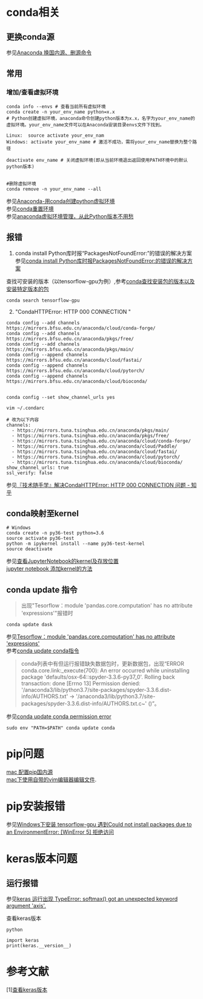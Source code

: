 # conda相关
## 更换conda源  
参见[Anaconda 换国内源、删源命令](https://blog.csdn.net/kaige2111/article/details/90727476)
      
## 常用
### 增加/查看虚拟环境
```
conda info --envs # 查看当前所有虚拟环境
conda create -n your_env_name python=x.x   
# Python创建虚拟环境，anaconda命令创建python版本为x.x，名字为your_env_name的虚拟环境。your_env_name文件可以在Anaconda安装目录envs文件下找到。

Linux:  source activate your_env_nam
Windows: activate your_env_name # 激活不成功，需将your_env_name替换为整个路径

deactivate env_name # 关闭虚拟环境(即从当前环境退出返回使用PATH环境中的默认python版本)


#删除虚拟环境
conda remove -n your_env_name --all
```
参见[Anaconda-用conda创建python虚拟环境](https://zhuanlan.zhihu.com/p/94744929)  
参见[conda重置环境](https://blog.csdn.net/nima1994/article/details/103064351)  
参见[anaconda虚拟环境管理，从此Python版本不用愁](https://www.cnblogs.com/chenhuabin/p/10718471.html#_label3_4)
        
## 报错  

1. conda install Python库时报“PackagesNotFoundError:”的错误的解决方案  
参见[conda install Python库时报PackagesNotFoundError:的错误的解决方案](https://blog.csdn.net/ewba_gis_rs_er/article/details/84671406)  
  
查找可安装的版本（以tensorflow-gpu为例）,参考[conda查找安装包的版本以及安装特定版本的包](https://blog.csdn.net/u013517182/article/details/93032900)  
```
conda search tensorflow-gpu
```  

2. "CondaHTTPError: HTTP 000 CONNECTION "

```
conda config --add channels https://mirrors.bfsu.edu.cn/anaconda/cloud/conda-forge/
conda config --add channels https://mirrors.bfsu.edu.cn/anaconda/pkgs/free/
conda config --add channels https://mirrors.bfsu.edu.cn/anaconda/pkgs/main/
conda config --append channels https://mirrors.bfsu.edu.cn/anaconda/cloud/fastai/
conda config --append channels https://mirrors.bfsu.edu.cn/anaconda/cloud/pytorch/
conda config --append channels https://mirrors.bfsu.edu.cn/anaconda/cloud/bioconda/
 

conda config --set show_channel_urls yes
```

```
vim ~/.condarc
```

```
# 改为以下内容
channels:
  - https://mirrors.tuna.tsinghua.edu.cn/anaconda/pkgs/main/
  - https://mirrors.tuna.tsinghua.edu.cn/anaconda/pkgs/free/
  - https://mirrors.tuna.tsinghua.edu.cn/anaconda/cloud/conda-forge/
  - https://mirrors.tuna.tsinghua.edu.cn/anaconda/cloud/Paddle/
  - https://mirrors.tuna.tsinghua.edu.cn/anaconda/cloud/fastai/
  - https://mirrors.tuna.tsinghua.edu.cn/anaconda/cloud/pytorch/
  - https://mirrors.tuna.tsinghua.edu.cn/anaconda/cloud/bioconda/
show_channel_urls: true
ssl_verify: false
```


参见[『技术随手学』解决CondaHTTPError: HTTP 000 CONNECTION 问题 - 知乎](https://zhuanlan.zhihu.com/p/260034241)

  
            
## conda映射至kernel  

```
# Windows
conda create -n py36-test python=3.6
source activate py36-test
python -m ipykernel install --name py36-test-kernel 
source deactivate
```

参见[查看JupyterNotebook的kernel及存放位置](https://blog.csdn.net/m0_37422217/article/details/107374443)  
[jupyter notebook 添加kernel的方法](https://blog.csdn.net/TTdreamloong/article/details/82886773)
              
## conda update 指令  
>出现"Tesorflow：module 'pandas.core.computation' has no attribute 'expressions'"报错时
```
conda update dask
```  
参见[Tesorflow：module 'pandas.core.computation' has no attribute 'expressions'](https://blog.csdn.net/lvsehaiyang1993/article/details/80741588)  
参考[conda update conda指令](https://blog.csdn.net/seymour163/article/details/54362114)  
  
>conda列表中有但运行报错缺失数据包时，更新数据包，出现“ERROR conda.core.link:_execute(700): An error occurred while uninstalling package 'defaults/osx-64::spyder-3.3.6-py37_0'.
Rolling back transaction: done
[Errno 13] Permission denied: '/anaconda3/lib/python3.7/site-packages/spyder-3.3.6.dist-info/AUTHORS.txt' -> '/anaconda3/lib/python3.7/site-packages/spyder-3.3.6.dist-info/AUTHORS.txt.c~'
()”。
  
参见[conda update conda permission error](https://stackoverflow.com/questions/49181799/conda-update-conda-permission-error)  
```
sudo env "PATH=$PATH" conda update conda
```
# pip问题
[mac 配置pip国内源](https://blog.csdn.net/kan2016/article/details/84934031)  
[mac下使用自带的vim编辑器编辑文件](https://blog.csdn.net/myHelperIsMe/article/details/49689033). 



     
# pip安装报错  
参见[Windows下安装 tensorflow-gpu 遇到Could not install packages due to an EnvironmentError: [WinError 5] 拒绝访问](https://blog.csdn.net/qq_40459275/article/details/84880242)
       
         
         
              
# keras版本问题

## 运行报错
参见[keras 运行出现 TypeError: softmax() got an unexpected keyword argument 'axis'.](https://blog.csdn.net/nijiayan123/article/details/81907302)

查看keras版本
```
python

import keras
print(keras.__version__)

```
# 参考文献
[1][查看keras版本](https://blog.csdn.net/baidu_32936911/article/details/79753533)
